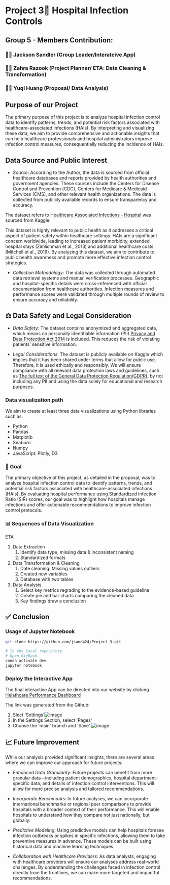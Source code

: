 # Project 3🏥 Hospital Infection Controls 

## Group 5 - Members Contribution:  

### 👱🏼 Jackson Sandler (Group Leader/Interatcive App)  
### 🧕🏽 Zahra Razook (Project Planner/ ETA: Data Cleaning & Transformation)  
### 👩🏻 Yuqi Huang (Proposal/ Data Analysis)  

## Purpose of our Project

The primary purpose of this project is to analyze hospital infection control data to identify
patterns, trends, and potential risk factors associated with healthcare-associated
infections (HAIs). By interpreting and visualizing these data, we aim to provide
comprehensive and actionable insights that can help healthcare professionals and
hospital administrators improve infection control measures, consequentially reducing the
incidence of HAIs.  

## Data Source and Public Interest
* *Source*:
According to the Author, the data is sourced from official healthcare databases and reports provided by health authorities and government agencies. These sources include the Centers for Disease Control and Prevention (CDC), Centers for Medicare & Medicaid Services (CMS), and other relevant health organizations. The data is collected from publicly available records to ensure transparency and accuracy.

The dataset refers to [Healthcare Associated Infections - Hospital](https://www.kaggle.com/datasets/muhammadfaizan65/hospital-infections-dataset?resource=download) was sourced from Kaggle.  

This dataset is highly relevant to public health as it addresses a critical aspect of patient
safety within healthcare settings. HAIs are a significant concern worldwide, leading to
increased patient morbidity, extended hospital stays (Zimlichman et al., 2013) and
additional healthcare costs (Mitchell et al., 2019). By analyzing this dataset, we aim to
contribute to public health awareness and promote more effective infection control
strategies.  

* *Collection Methodology*:
The data was collected through automated data retrieval systems and manual verification processes. Geographic and hospital-specific details were cross-referenced with official documentation from healthcare authorities. Infection measures and performance scores were validated through multiple rounds of review to ensure accuracy and reliability.

## ⚖️ Data Safety and Legal Consideration

* *Data Safety*: The dataset contains anonymized and aggregated data, which means no
personally identifiable information (PII) [Privacy and Data Protection Act 2014](https://content.legislation.vic.gov.au/sites/default/files/2023-08/14-60aa030-authorised.pdf) is included. This reduces the risk of violating
patients’ sensitive information.

* *Legal Considerations*: The dataset is publicly available on Kaggle which implies that it
has been shared under terms that allow for public use. Therefore, it is used ethically and
responsibly. We will ensure compliance with all relevant data protection laws and
guidelines, such as [The full text of the General Data Protection Regulation(GDPR)](https://eur-lex.europa.eu/legal-content/EN/TXT/PDF/?uri=CELEX:32016R0679), by not
including any PII and using the data solely for educational and research purposes.  

### Data visualization path  

We aim to create at least three data visualizations using Python libraries such as:
- Python
- Pandas
- Matplotib
- Seaborn
- Numpy
- JavaScript: Plotly, D3

### 🎯 Goal   
The primary objective of this project, as detailed in the proposal, was to analyze hospital infection control data to identify patterns, trends, and potential risk factors associated with healthcare-associated infections (HAIs). By evaluating hospital performance using Standardized Infection Ratio (SIR) scores, our goal was to highlight how hospitals manage infections and offer actionable recommendations to improve infection control protocols.

### 📊 Sequences of Data Visualization
ETA
1. Data Extraction
   1) Identify data type, missing data & inconsistent naming
   2) Standardized formats
2. Data Transformation & Cleaning
   1) Date cleaning: Missing values outliers
   2) Created new variables
   3) Database with two tables 
4. Data Analysis
   1) Select key metrics regrading to the evidence-based guideline
   2) Create pie and bar charts comparing the cleaned data
   3) Key findings draw a conclusion

## ✅ Conclusion

### Usage of Jupyter Notebook
``` bash
git clone https://github.com/jsand424/Project-3.git
```
``` bash
# In the local repository
# Open GitBash
conda activate dev
jupyter notebook
```

### Deploy the Interactive App
The final interactive App can be directed into our website by clicking [Helathcare Performance Dashboard]()

The link was generated from the Github:
1) Slect 'Settings'![image](https://github.com/user-attachments/assets/d15e1efd-af7a-4fed-8178-e71a290f8193)
2) In the Settings Section, select 'Pages'
3) Choose the 'main' branch and 'Save'
![image](https://github.com/user-attachments/assets/c8e458af-a964-449c-bbb4-6567772a78c6)

## 📈 Future Improvement
While our analysis provided significant insights, there are several areas where we can improve our approach for future projects:
* *Enhanced Data Granularity*:
Future projects can benefit from more granular data—including patient demographics, hospital department-specific data, and details of infection control interventions. This will allow for more precise analysis and tailored recommendations.

* *Incorporate Benchmarks*:
In future analyses, we can incorporate international benchmarks or regional peer comparisons to provide hospitals with a broader context of their performance. This will enable hospitals to understand how they compare not just nationally, but globally.

* *Predictive Modeling*:
Using predictive models can help hospitals foresee infection outbreaks or spikes in specific infections, allowing them to take preventive measures in advance. These models can be built using historical data and machine learning techniques.

* *Collaboration with Healthcare Providers*:
As data analysts, engaging with healthcare providers will ensure our analyses address real-world challenges. By understanding the challenges faced in infection control directly from the frontlines, we can make more targeted and impactful recommendations.
